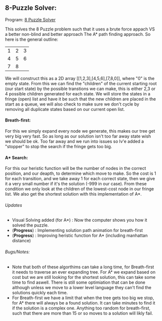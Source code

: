 <h2>8-Puzzle Solver:</h2>

 <div>
 Program: <a href="http://cs.iupui.edu/~spdwiecz/JavaScript/csci487_Proj1/projAI.html">8 Puzzle Solver</a>
 </div>

<p>This solves the 8 Puzzle problem such that it uses a brute force appach VS a better non-blind and better approach The A* path finding approach. So here is the general outline:</p>
<table>
    <tr><td>1</td><td>2</td><td>3</td></tr>
    <tr><td>4</td><td>5</td><td>6</td></tr>
    <tr><td>7</td><td>8</td><td></td></tr>
</table>

 <p>
 We will construct this as a 2D array [[1,2,3],[4,5,6],[7,8,0]], where "0" is the empty state. From this we can find the "children" of the current starting root (our start state) by the possible transtions we can make, this is either 2,3 or 4 possible children generated for each state. We will store the states in a fringe (open) list and have it be such that the new children are placed in the start as a queue, we will also check to make sure we don't cycle by removing all duplicate states based on our current open list.
 </p>
 <h4>Breath-first:</h4>
 <p>
 For this we simply expand every node we generate, this makes our tree get very big very fast. So as long as our solution isn't too far away state wish we should be ok. Too far away and we run into issues so Iv'e added a "stopper" to stop the search if the fringe gets too big.
 </p>
 <h4>A* Search:</h4>
 <p>
 For this our heristic function will be the number of nodes in the correct position, and our deapth, to determine which move to make. So the cost is 1 for each transition, and we take away 1 for each correct state, then we give it a very small number if it's the solution (-999 in our case). From these condition we only look at the children of the lowest-cost node in our fringe list. We also get the shortest solution with this implementation of A*.
 </p>
 
<h6>Updates</h6>
<ul>
<li>Visual Solving added (for A*) : Now the computer shows you how it solved the puzzle.</li>
<li>(<strong>Progress</strong>) : Implementing solution path animation for breath-first</li>
<li>(<strong>Progress</strong>) : Improving heristic function for A* (including manhattan distance)</li>
</ul>

<h6>Bugs/Notes:</h6>
<ul>
<li>Note that both of these algorthims can take a long time, for Breath-first it needs to traverse an ever expanding tree. For A* we expand based on cost but we are still looking for the shortest solution, this can take some time to find aswell. There is still some optimiation that can be done although unless we move to a lower level language they can't find the solutions quickly each time.</li>
<li>For Breath-first we have a limit that when the tree gets too big we stop, for A* there will always be a found solution. It can take minutes to find it if the solution is a complex one. Anything too random for breath-first, such that there are more than 15 or so moves to a solution will likly fail.</li>
</ul>
